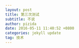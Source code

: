 ```yaml
---
layout: post
title: 第三次测试
subtitle: 不说
author: pizida
date: 2016-05-11 11:40:52 +0800
categories: jekyll update 
tag: 技术
---
```


